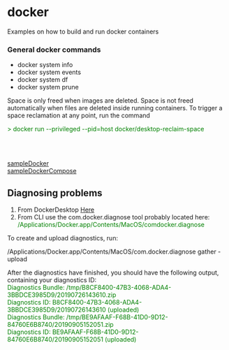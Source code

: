 # docker

Examples on how to build and run docker containers

### General docker commands

- docker system info
- docker system events
- docker system df
- docker system prune

Space is only freed when images are deleted. Space is not freed automatically when files are deleted inside running containers. To trigger a space reclamation at any point, run the command

<font color=green>
 > docker run --privileged --pid=host docker/desktop-reclaim-space
</font>


<br><br>

[sampleDocker](sampleDocker/README.md)<br>
[sampleDockerCompose](sampleDockerCompose/README.md)


## Diagnosing problems

1. From DockerDesktop [Here](https://docs.docker.com/desktop/mac/troubleshoot/)
2. From CLI use the com.docker.diagnose tool probably located here: <font color=green>/Applications/Docker.app/Contents/MacOS/comdocker.diagnose</font>

To create and upload diagnostics, run:

 /Applications/Docker.app/Contents/MacOS/com.docker.diagnose gather -upload

 After the diagnostics have finished, you should have the following output, containing your diagnostics ID:
<br> <font color=green>
Diagnostics Bundle: /tmp/B8CF8400-47B3-4068-ADA4-3BBDCE3985D9/20190726143610.zip<br>
Diagnostics ID:     B8CF8400-47B3-4068-ADA4-3BBDCE3985D9/20190726143610 (uploaded)<br>
Diagnostics Bundle: /tmp/BE9AFAAF-F68B-41D0-9D12-84760E6B8740/20190905152051.zip<br>
Diagnostics ID:     BE9AFAAF-F68B-41D0-9D12-84760E6B8740/20190905152051 (uploaded)<br>
</font>
<br>